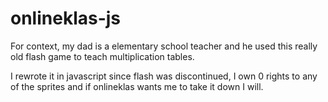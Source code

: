 # onlineklas-js
For context, my dad is a elementary school teacher and he used this really old flash game to teach multiplication tables.

I rewrote it in javascript since flash was discontinued, I own 0 rights to any of the sprites and if onlineklas wants me to take it down I will.
